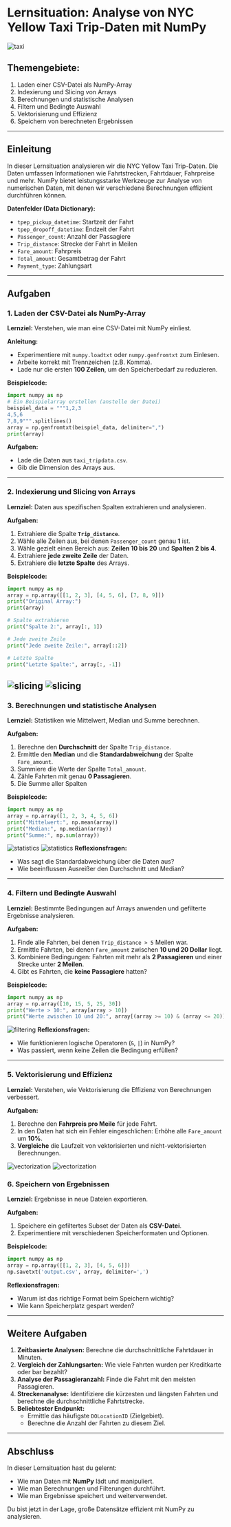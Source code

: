 # Lernsituation: Analyse von NYC Yellow Taxi Trip-Daten mit NumPy

![taxi](./images/intro.png)
## Themengebiete:
1. Laden einer CSV-Datei als NumPy-Array  
2. Indexierung und Slicing von Arrays  
3. Berechnungen und statistische Analysen  
4. Filtern und Bedingte Auswahl  
5. Vektorisierung und Effizienz
6. Speichern von berechneten Ergebnissen  

---

## Einleitung  

In dieser Lernsituation analysieren wir die NYC Yellow Taxi Trip-Daten. Die Daten umfassen Informationen wie Fahrtstrecken, Fahrtdauer, Fahrpreise und mehr. NumPy bietet leistungsstarke Werkzeuge zur Analyse von numerischen Daten, mit denen wir verschiedene Berechnungen effizient durchführen können.  

**Datenfelder (Data Dictionary):**  
- `tpep_pickup_datetime`: Startzeit der Fahrt  
- `tpep_dropoff_datetime`: Endzeit der Fahrt  
- `Passenger_count`: Anzahl der Passagiere  
- `Trip_distance`: Strecke der Fahrt in Meilen  
- `Fare_amount`: Fahrpreis  
- `Total_amount`: Gesamtbetrag der Fahrt  
- `Payment_type`: Zahlungsart  

---

## Aufgaben  

### 1. Laden der CSV-Datei als NumPy-Array  

**Lernziel:** Verstehen, wie man eine CSV-Datei mit NumPy einliest.  

**Anleitung:**  
- Experimentiere mit `numpy.loadtxt` oder `numpy.genfromtxt` zum Einlesen.  
- Arbeite korrekt mit Trennzeichen (z.B. Komma).  
- Lade nur die ersten **100 Zeilen**, um den Speicherbedarf zu reduzieren.  

**Beispielcode:**  
```python
import numpy as np
# Ein Beispielarray erstellen (anstelle der Datei)
beispiel_data = """1,2,3
4,5,6
7,8,9""".splitlines()
array = np.genfromtxt(beispiel_data, delimiter=",")
print(array)
```

**Aufgaben:**  
- Lade die Daten aus `taxi_tripdata.csv`.  
- Gib die Dimension des Arrays aus.  

---

### 2. Indexierung und Slicing von Arrays  

**Lernziel:** Daten aus spezifischen Spalten extrahieren und analysieren.  

**Aufgaben:**  
1. Extrahiere die Spalte **`Trip_distance`**.  
2. Wähle alle Zeilen aus, bei denen `Passenger_count` genau **1** ist.  
3. Wähle gezielt einen Bereich aus: **Zeilen 10 bis 20** und **Spalten 2 bis 4**.  
4. Extrahiere **jede zweite Zeile** der Daten.  
5. Extrahiere die **letzte Spalte** des Arrays.  

**Beispielcode:**  
```python
import numpy as np
array = np.array([[1, 2, 3], [4, 5, 6], [7, 8, 9]])
print("Original Array:")
print(array)

# Spalte extrahieren
print("Spalte 2:", array[:, 1])

# Jede zweite Zeile
print("Jede zweite Zeile:", array[::2])

# Letzte Spalte
print("Letzte Spalte:", array[:, -1])
```
![slicing](./images/slicing.png)
![slicing](./images/slicing2.png)
---

### 3. Berechnungen und statistische Analysen  

**Lernziel:** Statistiken wie Mittelwert, Median und Summe berechnen.  

**Aufgaben:**  
1. Berechne den **Durchschnitt** der Spalte `Trip_distance`.  
2. Ermittle den **Median** und die **Standardabweichung** der Spalte `Fare_amount`.  
3. Summiere die Werte der Spalte `Total_amount`.  
4. Zähle Fahrten mit genau **0 Passagieren**.  
5. Die Summe aller Spalten 

**Beispielcode:**  
```python
import numpy as np
array = np.array([1, 2, 3, 4, 5, 6])
print("Mittelwert:", np.mean(array))
print("Median:", np.median(array))
print("Summe:", np.sum(array))
```
![statistics](./images/stats.png)
![statistics](./images/stats2.png)
**Reflexionsfragen:**  
- Was sagt die Standardabweichung über die Daten aus?  
- Wie beeinflussen Ausreißer den Durchschnitt und Median?  

---

### 4. Filtern und Bedingte Auswahl  

**Lernziel:** Bestimmte Bedingungen auf Arrays anwenden und gefilterte Ergebnisse analysieren.  

**Aufgaben:**  
1. Finde alle Fahrten, bei denen `Trip_distance > 5` Meilen war.  
2. Ermittle Fahrten, bei denen `Fare_amount` zwischen **10 und 20 Dollar** liegt.  
3. Kombiniere Bedingungen: Fahrten mit mehr als **2 Passagieren** und einer Strecke unter **2 Meilen**. 
4. Gibt es Fahrten, die **keine Passagiere** hatten?

**Beispielcode:**  
```python
import numpy as np
array = np.array([10, 15, 5, 25, 30])
print("Werte > 10:", array[array > 10])
print("Werte zwischen 10 und 20:", array[(array >= 10) & (array <= 20)])
```
![filtering](./images/filtering.png)
**Reflexionsfragen:**  
- Wie funktionieren logische Operatoren (`&`, `|`) in NumPy?  
- Was passiert, wenn keine Zeilen die Bedingung erfüllen?  

---

### 5. Vektorisierung und Effizienz

**Lernziel:** Verstehen, wie Vektorisierung die Effizienz von Berechnungen verbessert.

**Aufgaben:**
1. Berechne den **Fahrpreis pro Meile** für jede Fahrt.
2. In den Daten hat sich ein Fehler eingeschlichen: Erhöhe alle `Fare_amount` um **10%**.
3. **Vergleiche** die Laufzeit von vektorisierten und nicht-vektorisierten Berechnungen.

![vectorization](./images/vec1.png)
![vectorization](./images/vec2.png)

### 6. Speichern von Ergebnissen  

**Lernziel:** Ergebnisse in neue Dateien exportieren.  

**Aufgaben:**  
1. Speichere ein gefiltertes Subset der Daten als **CSV-Datei**.  
2. Experimentiere mit verschiedenen Speicherformaten und Optionen.  

**Beispielcode:**  
```python
import numpy as np
array = np.array([[1, 2, 3], [4, 5, 6]])
np.savetxt('output.csv', array, delimiter=',')
```

**Reflexionsfragen:**  
- Warum ist das richtige Format beim Speichern wichtig?  
- Wie kann Speicherplatz gespart werden?  

---

## Weitere Aufgaben  

1. **Zeitbasierte Analysen:** Berechne die durchschnittliche Fahrtdauer in Minuten.  
2. **Vergleich der Zahlungsarten:** Wie viele Fahrten wurden per Kreditkarte oder bar bezahlt?  
3. **Analyse der Passagieranzahl:** Finde die Fahrt mit den meisten Passagieren.  
4. **Streckenanalyse:** Identifiziere die kürzesten und längsten Fahrten und berechne die durchschnittliche Fahrtstrecke.  
5. **Beliebtester Endpunkt:**  
   - Ermittle das häufigste `DOLocationID` (Zielgebiet).  
   - Berechne die Anzahl der Fahrten zu diesem Ziel.  

---

## Abschluss  

In dieser Lernsituation hast du gelernt:  
- Wie man Daten mit **NumPy** lädt und manipuliert.  
- Wie man Berechnungen und Filterungen durchführt.  
- Wie man Ergebnisse speichert und weiterverwendet.  

Du bist jetzt in der Lage, große Datensätze effizient mit NumPy zu analysieren.  
